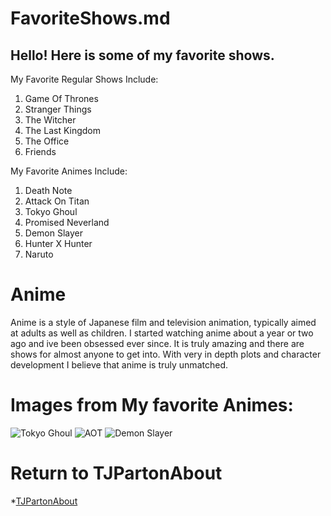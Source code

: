 # FavoriteShows.md
## Hello! Here is some of my favorite shows.

My Favorite Regular Shows Include:
1. Game Of Thrones
1. Stranger Things
1. The Witcher
1. The Last Kingdom
1. The Office
1. Friends

My Favorite Animes Include:
1. Death Note
2. Attack On Titan
3. Tokyo Ghoul
4. Promised Neverland
5. Demon Slayer
6. Hunter X Hunter
7. Naruto


# Anime

Anime is a style of Japanese film and television animation, typically aimed at adults as well as children. I started watching anime about a year or two ago and ive been obsessed ever since. It is truly amazing and there are shows for almost anyone to get into. With very in depth plots and character development I believe that anime is truly unmatched.

# Images from My favorite Animes:

![Tokyo Ghoul](https://animehunch.com/wp-content/uploads/2020/10/Kaneki-Aogiri-Tree-768x432.jpg)
![AOT](https://cdn.mos.cms.futurecdn.net/mjJgzfRvgyWSMkrZykS4u6.jpg)
![Demon Slayer](https://assets3.thrillist.com/v1/image/2949055/1200x630/flatten;crop_down;jpeg_quality=70)

# Return to TJPartonAbout
*[TJPartonAbout](README.md)
